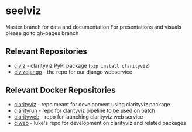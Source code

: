 # seelviz
Master branch for data and documentation
For presentations and visuals please go to gh-pages branch


## Relevant Repositories
- [clviz](https://github.com/alee156/clviz) - clarityviz PyPI package (`pip install clarityviz`)
- [clvizdjango](https://github.com/jonl1096/clvizdjango) - the repo for our django webservice

## Relevant Docker Repositories
- [clarityviz](https://hub.docker.com/r/jliu118/clarityviz/) - repo meant for development using clarityviz package
- [clarityrun](https://hub.docker.com/r/jliu118/clarityrun/) - repo for clarityviz pipeline to be used on batch
- [clarityweb](https://hub.docker.com/r/jliu118/clarityweb/) - repo for launching clarityviz web service
- [clweb](https://hub.docker.com/r/lkzhu1/clweb/) - luke's repo for development on clarityviz and related packages
